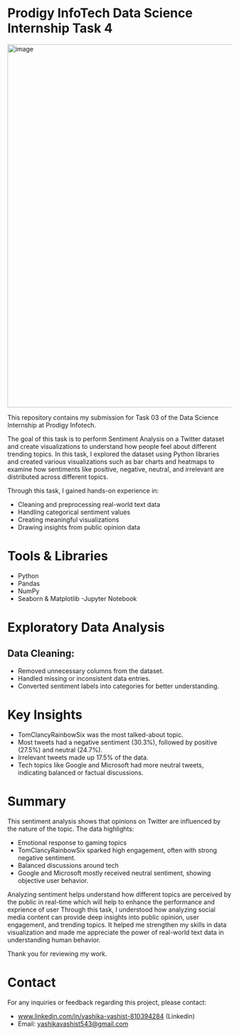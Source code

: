 # Prodigy InfoTech Data Science Internship Task 4

<img width="1474" height="814" alt="image" src="https://github.com/user-attachments/assets/727f8942-03b1-4352-b0b8-3685cdcd1332" />

This repository contains my submission for Task 03 of the Data Science Internship at Prodigy Infotech.

The goal of this task is to perform Sentiment Analysis on a Twitter dataset and create visualizations to understand how people feel about different trending topics.
In this task, I explored the dataset using Python libraries and created various visualizations such as bar charts and heatmaps to examine how sentiments like positive, negative, neutral, and irrelevant are distributed across different topics.

Through this task, I gained hands-on experience in:
- Cleaning and preprocessing real-world text data
- Handling categorical sentiment values
- Creating meaningful visualizations
- Drawing insights from public opinion data

# Tools & Libraries
- Python
- Pandas
- NumPy
- Seaborn & Matplotlib
-Jupyter Notebook

# Exploratory Data Analysis
## Data Cleaning:
- Removed unnecessary columns from the dataset.
- Handled missing or inconsistent data entries.
- Converted sentiment labels into categories for better understanding.

# Key Insights
- TomClancyRainbowSix was the most talked-about topic.
- Most tweets had a negative sentiment (30.3%), followed by positive (27.5%) and neutral (24.7%).
- Irrelevant tweets made up 17.5% of the data.
- Tech topics like Google and Microsoft had more neutral tweets, indicating balanced or factual discussions.

# Summary
This sentiment analysis shows that opinions on Twitter are influenced by the nature of the topic.
The data highlights:
- Emotional response to gaming topics
- TomClancyRainbowSix sparked high engagement, often with strong negative sentiment.
- Balanced discussions around tech
- Google and Microsoft mostly received neutral sentiment, showing objective user behavior.

Analyzing sentiment helps understand how different topics are perceived by the public in real-time which will help to enhance the performance and exprience of user
Through this task, I understood how analyzing social media content can provide deep insights into public opinion, user engagement, and trending topics. It helped me strengthen my skills in data visualization and made me appreciate the power of real-world text data in understanding human behavior.

Thank you for reviewing my work.

# Contact
For any inquiries or feedback regarding this project, please contact:

- www.linkedin.com/in/yashika-vashist-810394284 (Linkedin)
- Email: yashikavashist543@gmail.com


